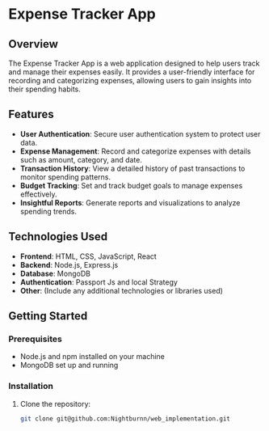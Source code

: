 # Expense Tracker App

## Overview

The Expense Tracker App is a web application designed to help users track and manage their expenses easily. It provides a user-friendly interface for recording and categorizing expenses, allowing users to gain insights into their spending habits.

## Features

- **User Authentication**: Secure user authentication system to protect user data.
- **Expense Management**: Record and categorize expenses with details such as amount, category, and date.
- **Transaction History**: View a detailed history of past transactions to monitor spending patterns.
- **Budget Tracking**: Set and track budget goals to manage expenses effectively.
- **Insightful Reports**: Generate reports and visualizations to analyze spending trends.

## Technologies Used

- **Frontend**: HTML, CSS, JavaScript, React
- **Backend**: Node.js, Express.js
- **Database**: MongoDB
- **Authentication**: Passport Js and local Strategy
- **Other**: (Include any additional technologies or libraries used)

## Getting Started

### Prerequisites

- Node.js and npm installed on your machine
- MongoDB set up and running

### Installation

1. Clone the repository:

   ```bash
   git clone git@github.com:Nightburnn/web_implementation.git
